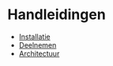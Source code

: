 # Handleidingen

- [Installatie](installatie)
- [Deelnemen](deelnemen)
- [Architectuur](architectuur)